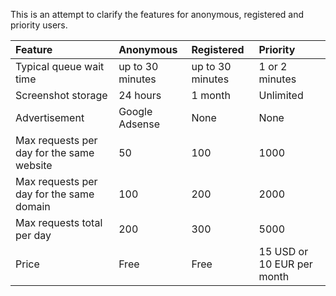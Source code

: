 This is an attempt to clarify the features for anonymous, registered and priority users.

| **Feature** | **Anonymous** | **Registered** | **Priority** |
|:------------|:--------------|:---------------|:-------------|
| Typical queue wait time | up to 30 minutes | up to 30 minutes | 1 or 2 minutes |
| Screenshot storage | 24 hours  | 1 month    | Unlimited |
| Advertisement      | Google Adsense | None  | None |
| Max requests per day for the same website | 50 | 100 | 1000 |
| Max requests per day for the same domain | 100 | 200 | 2000 |
| Max requests total per day               | 200 | 300 | 5000 |
| Price         | Free            | Free             | 15 USD or 10 EUR per month |